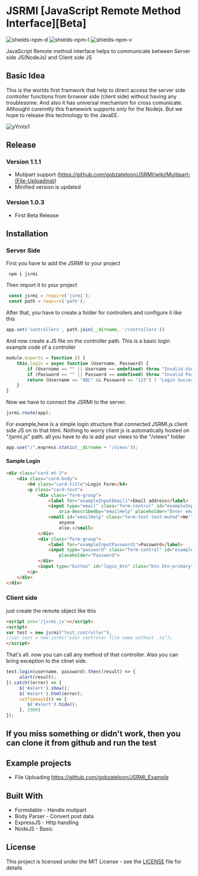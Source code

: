 # JSRMI [JavaScript Remote Method Interface][Beta]
![shields-npm-d](https://img.shields.io/npm/dy/jsrmi) ![shields-npm-l](https://img.shields.io/npm/l/jsrmi) ![shields-npm-v](https://img.shields.io/npm/v/jsrmi)

JavaScript Remote method interface helps to communicate between Server side JS(NodeJs) and Client side JS

## Basic Idea
This is the worlds first framwork that help to direct access the server side controller functions from browser side (client side) without having any troublesome. And also it has universal mechanism for cross comunicate. Althought curenntly this framework supports only for the Nodejs. But we hope to release this technology to the JavaEE.

![yYrnts1](https://i.ibb.co/yYrnts1/Untitled-Diagram.png)
## Release
### Version 1.1.1
- Mutipart support (https://github.com/gobzateloon/JSRMI/wiki/Multipart-(File-Uploading))
- Minified version is updated
### Version 1.0.3
- First Beta Release

## Installation
### Server Side
First you have to add the JSRMI to your project
```
 npm i jsrmi
```
Then import it to your project
```js
 const jsrmi = require('jsrmi');
 const path = require('path');
```
After that, you have to create a folder for controllers and configure it like this
```js
app.set('controllers', path.join(__dirname, '/controllers'))
```
And now create a JS file on the controller path. This is a basic login example code of a controller
```js
module.exports = function () {
    this.login = async function (Username, Password) {
        if (Username == "" || Username == undefined) throw "Invalid Username";
        if (Password == "" || Password == undefined) throw "Invalid Password";
        return (Username == "ABC" && Password == "123") ? "Login Success" : " Login Fail";
    }
}
```
Now we have to connect the JSRMI to the server.
```js
jsrmi.route(app);
```
For example,here is a simple login structure that connected JSRMI.js client side JS on to that html. Nothing to worry
client js is automatically hosted on "/jsrmi.js" path. all you have to do is add your views to the "/views" folder
```js
app.use("/",express.static(__dirname + '/views'));
```

#### Sample Login
```html
<div class="card mt-3">
    <div class="card-body">
        <h4 class="card-title">Login Form</h4>
        <p class="card-text">
            <div class="form-group">
                <label for="exampleInputEmail1">Email address</label>
                <input type="email" class="form-control" id="exampleInputEmail1"
                    aria-describedby="emailHelp" placeholder="Enter email">
                <small id="emailHelp" class="form-text text-muted">We'll never share your email with
                    anyone
                    else.</small>
            </div>
            <div class="form-group">
                <label for="exampleInputPassword1">Password</label>
                <input type="password" class="form-control" id="exampleInputPassword1"
                    placeholder="Password">
            </div>
            <input type="button" id="login_btn" class="btn btn-primary" value="Login" />
        </p>
    </div>
</div>
```

### Client side

just create the remote object like this
```html
<script src='/jsrmi.js'></script>
<script>
var test = new jsrmi("test_controller");
//var test = new jsrmi("your controler file name without .js");
</script>
```
That's all. now you can call any method of that controller. Also you can bring exception to the clinet side.
```js
test.login(username, password).then((result) => {
     alert(result);
}).catch((error) => {
     $('#alert').show();
     $('#alert').html(error);
     setTimeout(() => {
        $('#alert').hide();
     }, 2000)
});
```

## If you miss something or didn't work, then you can clone it from github and run the test

## Example projects
- File Uploading https://github.com/gobzateloon/JSRMI_Example

## Built With
* Formidable - Handle mutipart
* Body Parser - Convert post data
* ExpressJS - Http handling
* NodeJS - Basic

## License

This project is licensed under the MIT License - see the [LICENSE](LICENSE) file for details
